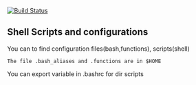 


[![Build Status](https://travis-ci.org/darvin/github.png?branch=master)](https://travis-ci.org/darvin/github)


## Shell Scripts and configurations

 You can to find configuration files(bash,functions), scripts(shell) 


	The file .bash_aliases and .functions are in $HOME


You can export variable in .bashrc for dir scripts
 
